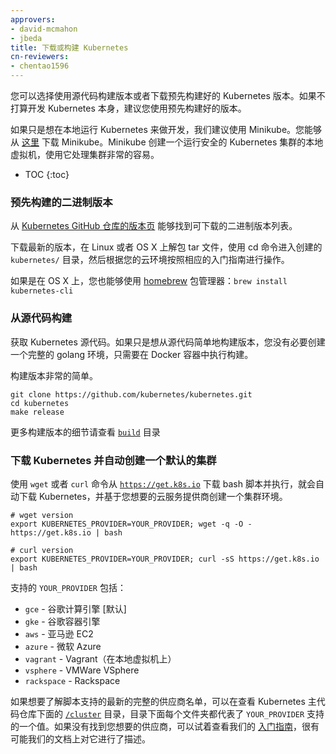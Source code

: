 ```yaml
---
approvers:
- david-mcmahon
- jbeda
title: 下载或构建 Kubernetes
cn-reviewers:
- chentao1596
---
```



您可以选择使用源代码构建版本或者下载预先构建好的 Kubernetes 版本。如果不打算开发 Kubernetes 本身，建议您使用预先构建好的版本。


如果只是想在本地运行 Kubernetes 来做开发，我们建议使用 Minikube。您能够从 [这里](https://github.com/kubernetes/minikube/releases/latest) 下载 Minikube。Minikube 创建一个运行安全的 Kubernetes 集群的本地虚拟机，使用它处理集群非常的容易。

* TOC
{:toc}


### 预先构建的二进制版本


从 [Kubernetes GitHub 仓库的版本页](https://github.com/kubernetes/kubernetes/releases) 能够找到可下载的二进制版本列表。


下载最新的版本，在 Linux 或者 OS X 上解包 tar 文件，使用 cd 命令进入创建的 `kubernetes/` 目录，然后根据您的云环境按照相应的入门指南进行操作。


如果是在 OS X 上，您也能够使用 [homebrew](http://brew.sh/) 包管理器：`brew install kubernetes-cli`


### 从源代码构建


获取 Kubernetes 源代码。如果只是想从源代码简单地构建版本，您没有必要创建一个完整的 golang 环境，只需要在 Docker 容器中执行构建。


构建版本非常的简单。

```shell
git clone https://github.com/kubernetes/kubernetes.git
cd kubernetes
make release
```


更多构建版本的细节请查看 [`build`](http://releases.k8s.io/{{page.githubbranch}}/build/) 目录


### 下载 Kubernetes 并自动创建一个默认的集群


使用 `wget` 或者 `curl` 命令从 [`https://get.k8s.io`](https://get.k8s.io) 下载 bash 脚本并执行，就会自动下载 Kubernetes，并基于您想要的云服务提供商创建一个集群环境。

```shell
# wget version
export KUBERNETES_PROVIDER=YOUR_PROVIDER; wget -q -O - https://get.k8s.io | bash

# curl version
export KUBERNETES_PROVIDER=YOUR_PROVIDER; curl -sS https://get.k8s.io | bash
```


支持的 `YOUR_PROVIDER` 包括：


* `gce` - 谷歌计算引擎 [默认]
* `gke` - 谷歌容器引擎
* `aws` - 亚马逊 EC2
* `azure` - 微软 Azure
* `vagrant` - Vagrant（在本地虚拟机上）
* `vsphere` - VMWare VSphere
* `rackspace` - Rackspace


如果想要了解脚本支持的最新的完整的供应商名单，可以在查看 Kubernetes 主代码仓库下面的 [`/cluster`](https://github.com/kubernetes/kubernetes/tree/{{page.githubbranch}}/cluster) 目录，目录下面每个文件夹都代表了 `YOUR_PROVIDER` 支持的一个值。如果没有找到您想要的供应商，可以试着查看我们的 [入门指南](/docs/getting-started-guides)，很有可能我们的文档上对它进行了描述。
